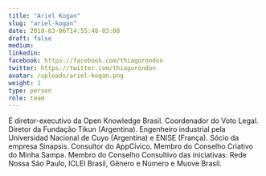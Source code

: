 ```yaml
---
title: "Ariel Kogan"
slug: "ariel-kogan"
date: 2018-03-06T14:55:48-03:00
draft: false
medium:
linkedin:
facebook: https://facebook.com/thiagorondon
twitter: https://twitter.com/thiagorondon
avatar: /uploads/ariel-kogan.png
weight: 1
type: person
role: team
---
```


É diretor-executivo da Open Knowledge Brasil. Coordenador do Voto Legal. Diretor da Fundação Tikun (Argentina). Engenheiro industrial pela Universidad Nacional de Cuyo (Argentina) e ENISE (França). Sócio da empresa Sinapsis. Consultor do AppCívico. Membro do Conselho Criativo do Minha Sampa. Membro do Conselho Consultivo das iniciativas: Rede Nossa São Paulo, ICLEI Brasil, Gênero e Número e Muove Brasil.
